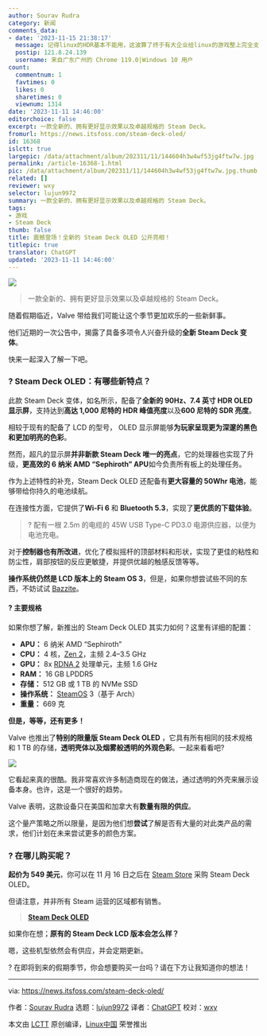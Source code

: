 ```yaml
---
author: Sourav Rudra
category: 新闻
comments_data:
- date: '2023-11-15 21:38:17'
  message: 记得linux的HDR基本不能用，这波算了终于有大企业给linux的游戏整上完全支持的HDR了？
  postip: 121.8.24.139
  username: 来自广东广州的 Chrome 119.0|Windows 10 用户
count:
  commentnum: 1
  favtimes: 0
  likes: 0
  sharetimes: 0
  viewnum: 1314
date: '2023-11-11 14:46:00'
editorchoice: false
excerpt: 一款全新的、拥有更好显示效果以及卓越规格的 Steam Deck。
fromurl: https://news.itsfoss.com/steam-deck-oled/
id: 16368
islctt: true
largepic: /data/attachment/album/202311/11/144604h3w4wf53jg4ftw7w.jpg
permalink: /article-16368-1.html
pic: /data/attachment/album/202311/11/144604h3w4wf53jg4ftw7w.jpg.thumb.jpg
related: []
reviewer: wxy
selector: lujun9972
summary: 一款全新的、拥有更好显示效果以及卓越规格的 Steam Deck。
tags:
- 游戏
- Steam Deck
thumb: false
title: 震撼登场！全新的 Steam Deck OLED 公开亮相！
titlepic: true
translator: ChatGPT
updated: '2023-11-11 14:46:00'
---
```


![](/data/attachment/album/202311/11/144604h3w4wf53jg4ftw7w.jpg)



> 
> 一款全新的、拥有更好显示效果以及卓越规格的 Steam Deck。
> 
> 
> 


随着假期临近，Valve 带给我们可能让这个季节更加欢乐的一些新鲜事。


他们近期的一次公告中，揭露了具备多项令人兴奋升级的**全新 Steam Deck 变体**。


快来一起深入了解一下吧。


### ? Steam Deck OLED：有哪些新特点？


此款 Steam Deck 变体，如名所示，配备了**全新的 90Hz、7.4 英寸 HDR OLED 显示屏**，支持达到**高达 1,000 尼特的 HDR 峰值亮度**以及**600 尼特的 SDR 亮度**。


相较于现有的配备了 LCD 的型号， OLED 显示屏能够**为玩家呈现更为深邃的黑色和更加明亮的色彩**。


然而，超凡的显示屏**并非新款 Steam Deck 唯一的亮点**，它的处理器也实现了升级，**更高效的 6 纳米 AMD “Sephiroth” APU**如今负责所有板上的处理任务。


作为上述特性的补充，Steam Deck OLED 还配备有**更大容量的 50Whr 电池**，能够带给你持久的电池续航。


在连接性方面，它提供了**Wi-Fi 6** 和 **Bluetooth 5.3**，实现了**更优质的下载体验**。



> 
> ? 配有一根 2.5m 的电缆的 45W USB Type-C PD3.0 电源供应器，以便为电池充电。
> 
> 
> 


对于**控制器也有所改进**，优化了模拟摇杆的顶部材料和形状，实现了更佳的粘性和防尘性，肩部按钮的反应更敏捷，并提供优越的触感反馈等等。


**操作系统仍然是 LCD 版本上的 Steam OS 3**，但是，如果你想尝试些不同的东西，不妨试试 [Bazzite](https://news.itsfoss.com/bazzite/)。


#### ?️ 主要规格


如果你想了解，新推出的 Steam Deck OLED 其实力如何？这里有详细的配置：


* **APU：** 6 纳米 AMD “Sephiroth”
* **CPU：** 4 核，[Zen 2](https://en.wikipedia.org/wiki/Zen_2)，主频 2.4–3.5 GHz
* **GPU：** 8x [RDNA 2](https://en.wikipedia.org/wiki/RDNA_2) 处理单元，主频 1.6 GHz
* **RAM：** 16 GB LPDDR5
* **存储：** 512 GB 或 1 TB 的 NVMe SSD
* **操作系统：** [SteamOS](https://itsfoss.com/steamos/) 3（基于 Arch）
* **重量：** 669 克


**但是，等等，还有更多！**


Valve 也推出了**特别的限量版 Steam Deck OLED** ，它具有所有相同的技术规格和 1 TB 的存储，**透明壳体以及烟雾般透明的外观色彩**。一起来看看吧?


![](/data/attachment/album/202311/11/144637gujcb4fzcr39rwjf.png)


它看起来真的很酷。我非常喜欢许多制造商现在的做法，通过透明的外壳来展示设备本身。也许，这是一个很好的趋势。


Valve 表明，这款设备只在美国和加拿大有**数量有限的供应**。


这个量产策略之所以限量，是因为他们想**尝试**了解是否有大量的对此类产品的需求，他们计划在未来尝试更多的颜色方案。


### ? 在哪儿购买呢？


**起价为 549 美元**，你可以在 11 月 16 日之后在 [Steam Store](https://store.steampowered.com/steamdeck) 采购 Steam Deck OLED。


但请注意，并非所有 Steam 运营的区域都有销售。



> 
> **[Steam Deck OLED](https://store.steampowered.com/steamdeck)**
> 
> 
> 


如果你在想；**原有的 Steam Deck LCD 版本会怎么样？**


嗯，这些机型依然会有供应，并会定期更新。


? 在即将到来的假期季节，你会想要购买一台吗？请在下方让我知道你的想法！




---


via: <https://news.itsfoss.com/steam-deck-oled/>


作者：[Sourav Rudra](https://news.itsfoss.com/author/sourav/) 选题：[lujun9972](https://github.com/lujun9972) 译者：[ChatGPT](https://linux.cn/lctt/ChatGPT) 校对：[wxy](https://github.com/wxy)


本文由 [LCTT](https://github.com/LCTT/TranslateProject) 原创编译，[Linux中国](https://linux.cn/) 荣誉推出